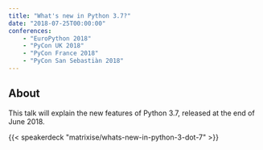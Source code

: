 ```yaml
---
title: "What's new in Python 3.7?"
date: "2018-07-25T00:00:00"
conferences:
    - "EuroPython 2018"
    - "PyCon UK 2018"
    - "PyCon France 2018"
    - "PyCon San Sebastiàn 2018"
---
```


## About

This talk will explain the new features of Python 3.7, released at the end of June 2018.

{{< speakerdeck "matrixise/whats-new-in-python-3-dot-7" >}}
